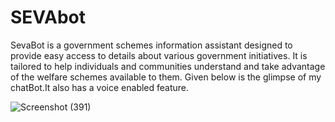 # SEVAbot
SevaBot is a government schemes information assistant designed to provide easy access to details about various government initiatives. It is tailored to help individuals and communities understand and take advantage of the welfare schemes available to them.
Given below is the glimpse of my chatBot.It also has a voice enabled feature.


 
![Screenshot (391)](https://github.com/user-attachments/assets/4cbc6451-d78e-45b3-a74b-239dde607b91)
